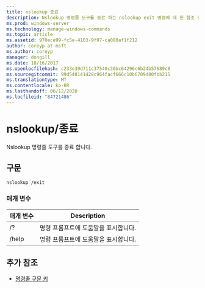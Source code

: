 ```yaml
---
title: nslookup 종료
description: Nslookup 명령줄 도구를 종료 하는 nslookup exit 명령에 대 한 참조 항목입니다.
ms.prod: windows-server
ms.technology: manage-windows-commands
ms.topic: article
ms.assetid: 970ece99-fc5e-4103-9f97-ca080af1f212
author: coreyp-at-msft
ms.author: coreyp
manager: dongill
ms.date: 10/16/2017
ms.openlocfilehash: c233e39d711c37540c30bc64296c6b24b57689c8
ms.sourcegitcommit: 99d548141428c964facf666c10b6709d80fbb215
ms.translationtype: MT
ms.contentlocale: ko-KR
ms.lasthandoff: 06/12/2020
ms.locfileid: "84721486"
---
```

# <a name="nslookup-exit"></a>nslookup/종료

Nslookup 명령줄 도구를 종료 합니다.

## <a name="syntax"></a>구문

```
nslookup /exit
```

### <a name="parameters"></a>매개 변수

| 매개 변수 | Description |
| --------- | ----------- |
| /? | 명령 프롬프트에 도움말을 표시합니다. |
| /help | 명령 프롬프트에 도움말을 표시합니다. |

## <a name="additional-references"></a>추가 참조

- [명령줄 구문 키](command-line-syntax-key.md)
